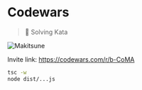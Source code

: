 # Codewars

> 💮 Solving Kata

![Makitsune](https://www.codewars.com/users/Makitsune/badges/large)

Invite link: https://codewars.com/r/b-CoMA

```bash
tsc -w
node dist/...js
```

